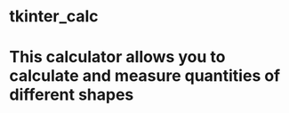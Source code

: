 # tkinter_calc

# This calculator allows you to calculate and measure quantities of different shapes
